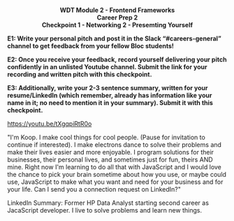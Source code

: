 <p style="text-align: center; font-weight:bold">WDT Module 2 - Frontend Frameworks<br>Career Prep 2<br>Checkpoint 1 - Networking 2 - Presemting Yourself</p>

**E1: Write your personal pitch and post it in the Slack “#careers-general” channel to get feedback from your fellow Bloc students!**

**E2: Once you receive your feedback, record yourself delivering your pitch confidently in an unlisted Youtube channel. Submit the link for your recording and written pitch with this checkpoint.**

**E3: Additionally, write your 2-3 sentence summary, written for your resume/LinkedIn (which remember, already has information like your name in it; no need to mention it in your summary). Submit it with this checkpoint.**

https://youtu.be/tXgqpiRtR0o

"I'm Koop. I make cool things for cool people. (Pause for invitation to continue if interested). I make electrons dance to solve their problems and make their lives easier and more enjoyable. I program solutions for their businesses, their personal lives, and sometimes just for fun, theirs AND mine. Right now I'm learning to do all that with JavaScript and I would love the chance to pick your brain sometime about how you use, or maybe could use, JavaScript to make what you want and need for your business and for your life. Can I send you a connection request on LinkedIn?"

LinkedIn Summary: Former HP Data Analyst starting second career as JacaScript developer. I live to solve problems and learn new things.

